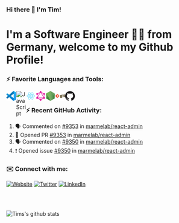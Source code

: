### Hi there 👋 I'm Tim!

# I'm a Software Engineer 👨‍💻 from Germany, welcome to my Github Profile!

### ⚡️ Favorite Languages and Tools:

[<img align="left" alt="Visual Studio Code" width="26px" src="https://raw.githubusercontent.com/github/explore/80688e429a7d4ef2fca1e82350fe8e3517d3494d/topics/visual-studio-code/visual-studio-code.png" />][vscode]
[<img align="left" alt="JavaScript" width="26px" src="https://raw.githubusercontent.com/remojansen/logo.ts/master/ts.png" />][typescript]
[<img align="left" alt="React" width="26px" src="https://raw.githubusercontent.com/github/explore/80688e429a7d4ef2fca1e82350fe8e3517d3494d/topics/react/react.png" />][react]
[<img align="left" alt="GraphQL" width="26px" src="https://raw.githubusercontent.com/github/explore/80688e429a7d4ef2fca1e82350fe8e3517d3494d/topics/graphql/graphql.png" />][graphql]
[<img align="left" alt="Node.js" width="26px" src="https://raw.githubusercontent.com/github/explore/80688e429a7d4ef2fca1e82350fe8e3517d3494d/topics/nodejs/nodejs.png" />][nodejs]
[<img align="left" alt="Git" width="26px" src="https://raw.githubusercontent.com/github/explore/80688e429a7d4ef2fca1e82350fe8e3517d3494d/topics/git/git.png" />][git]
[<img align="left" alt="GitHub" width="26px" src="https://raw.githubusercontent.com/github/explore/78df643247d429f6cc873026c0622819ad797942/topics/github/github.png" />][github]

<br />

### ⚡️ Recent GitHub Activity:

<!--START_SECTION:activity-->
1. 🗣 Commented on [#9353](https://github.com/marmelab/react-admin/pull/9353#issuecomment-1792099697) in [marmelab/react-admin](https://github.com/marmelab/react-admin)
2. 💪 Opened PR [#9353](https://github.com/marmelab/react-admin/pull/9353) in [marmelab/react-admin](https://github.com/marmelab/react-admin)
3. 🗣 Commented on [#9350](https://github.com/marmelab/react-admin/issues/9350#issuecomment-1758955944) in [marmelab/react-admin](https://github.com/marmelab/react-admin)
4. ❗ Opened issue [#9350](https://github.com/marmelab/react-admin/issues/9350) in [marmelab/react-admin](https://github.com/marmelab/react-admin)
<!--END_SECTION:activity-->

### ✉️ Connect with me:

[![Website](https://img.shields.io/badge/--static?label=tim-hoffmann.net&style=social)](https://tim-hoffmann.net) 
[![Twitter](https://img.shields.io/badge/--twitter?label=Twitter&logo=Twitter&style=social)](https://twitter.com/_timhoffmann) 
[![LinkedIn](https://img.shields.io/badge/--linkedin?label=LinkedIn&logo=LinkedIn&style=social)](https://www.linkedin.com/in/tim-hoffmann-365911122/)

<br />
<br />

![Tims's github stats](https://github-readme-stats.vercel.app/api?username=tim-hoffmann&count_private=true)

[website]: http://tim-hoffmann.net
[react]: https://reactjs.org/
[vscode]: https://code.visualstudio.com/
[graphql]: https://graphql.org/
[nodejs]: https://nodejs.org/
[github]: https://github.com/
[git]: https://git-scm.com/
[typescript]: https://www.typescriptlang.org/
